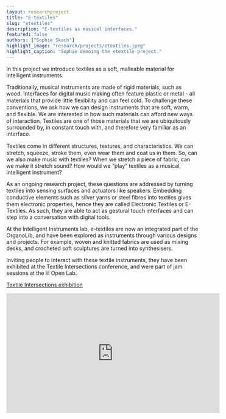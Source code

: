 ```yaml
---
layout: researchproject
title: "E-textiles"
slug: "etextiles"
description: "E-textiles as musical interfaces."
featured: false
authors: ["Sophie Skach"]
highlight_image: "research/projects/etextiles.jpeg"
highlight_caption: "Sophie demoing the etextile project."
---
```


In this project we introduce textiles as a soft, malleable material for intelligent instruments.


Traditionally, musical instruments are made of rigid materials, such as wood. Interfaces for digital music making often feature plastic or metal - all materials that provide little ﬂexibility and can feel cold. To challenge these conventions, we ask how we can design instruments that are soft, warm, and ﬂexible. We are interested in how such materials can afford new ways of interaction. Textiles are one of those materials that we are ubiquitously surrounded by, in constant touch with, and therefore very familiar as an interface. 

Textiles come in diﬀerent structures, textures, and characteristics. We can stretch, squeeze, stroke them, even wear them and coat us in them. So, can we also make music with textiles? When we stretch a piece of fabric, can we make it stretch sound? How would we “play” textiles as a musical, intelligent instrument?

<CaptionedImage
  src="research/projects/etextiles1.jpg"
  alt="A picture of Etextiles elements"
  caption="Etextiles a the ii lab"/>

As an ongoing research project, these questions are addressed by turning textiles into sensing surfaces and actuators like speakers. Embedding conductive elements such as silver yarns or steel ﬁbres into textiles gives them electronic properties, hence they are called Electronic Textiles or E-Textiles. As such, they are able to act as gestural touch interfaces and can step into a conversation with digital tools.

<CaptionedImage
  src="research/projects/etextiles2.jpg"
  alt="A picture of Etextiles elements"
  caption="Etextiles a the ii lab"/>

At the Intelligent Instruments lab, e-textiles are now an integrated part of the OrganoLib, and have been explored as instruments through various designs and projects. For example, woven and knitted fabrics are used as mixing desks, and crocheted soft sculptures are turned into synthesisers. 

Inviting people to interact with these textile instruments, they have been exhibited at the Textile Intersections conference, and were part of jam sessions at the iil Open Lab.

[Textile Intersections exhibition](https://www.textile-intersections.com/exhibition)

<CaptionedImage
  src="research/projects/etextiles3.jpg"
  alt="A picture of Etextiles elements"
  caption="Etextiles a the ii lab"/>


<iframe width="560" height="315" src="https://www.youtube.com/embed/videoseries?si=L40gWJQfoNHjhvOm&amp;list=PLK7FLipUDWEE1DbcmiXQZJ_Az9D3iGMDN" title="YouTube video player" frameborder="0" allow="accelerometer; autoplay; clipboard-write; encrypted-media; gyroscope; picture-in-picture; web-share" allowfullscreen></iframe>
